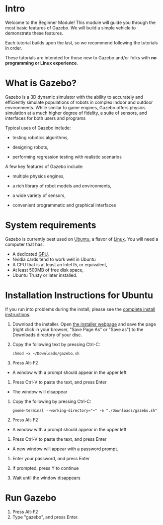 # Intro

Welcome to the Beginner Module! This module will guide you through the most
basic features of Gazebo. We will build a simple vehicle to demonstrate these
features. 

Each tutorial builds upon the last, so we recommend following the tutorials in order. 

These tutorials are intended for those new to Gazebo and/or folks with **no programming or Linux experience**.

# What is Gazebo? #

Gazebo is a 3D dynamic simulator with the ability to accurately and
efficiently simulate populations of robots in complex indoor and outdoor
environments. While similar to game engines, Gazebo offers physics
simulation at a much higher degree of fidelity, a suite of sensors, and
interfaces for both users and programs

Typical uses of Gazebo include:

* testing robotics algorithms,

* designing robots,

* performing regression testing with realistic scenarios

A few key features of Gazebo include: 

* multiple physics engines,

* a rich library of robot models and environments,
 
* a wide variety of sensors,

* convenient programmatic and graphical interfaces

# System requirements #

Gazebo is currently best used on [Ubuntu](http://www.ubuntu.com/download), a flavor of [Linux](https://en.wikipedia.org/wiki/Linux). You will need a computer that has:

* A dedicated [GPU](https://en.wikipedia.org/wiki/Graphics_processing_unit),
 * Nvidia cards tend to work well in Ubuntu
* A CPU that is at least an Intel I5, or equivalent,
* At least 500MB of free disk space,
* Ubuntu Trusty or later installed.

# Installation Instructions for Ubuntu #

If you run into problems during the install, please see the [complete install instructions](http://gazebosim.org/tutorials?tut=install_ubuntu&cat=install).

1. Download the installer. Open [the installer webpage](http://get.gazebosim.org) and save the page (right click in your browser, "Save Page As" or "Save
as") to the Downloads directory of your disc.

1. Copy the following text by pressing Ctrl-C:

    ```
    chmod +x ~/Downloads/gazebo.sh
    ```

1. Press Alt-F2
  * A window with a prompt should appear in the upper left
  

1. Press Ctrl-V to paste the text, and press Enter
  * The window will disappear
  
 
1. Copy the following by pressing Ctrl-C:

    ```
    gnome-terminal --working-directory="~" -e "./Downloads/gazebo.sh"
    ```

1. Press Alt-F2
  * A window with a prompt should appear in the upper left
  

1. Press Ctrl-V to paste the text, and press Enter
  * A new window will appear with a password prompt.
  

1. Enter your password, and press Enter

1. If prompted, press Y to continue

1. Wait until the window disappears

# Run Gazebo #

1. Press Alt-F2
2. Type "gazebo", and press Enter.
